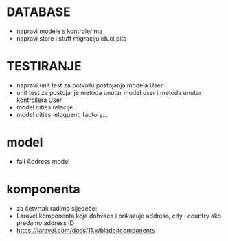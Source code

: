 # DATABASE
- napravi modele s kontrolerima
- napravi store i stuff migraciju iduci pita

# TESTIRANJE
- napravi unit test za potvrdu postojanja modela User
- unit test za postojanje metoda unutar model user i metoda unutar kontrollera User
-  model cities relacije 
- model cities, eloquent, factory...

# model
- fali Address model

# komponenta
- za četvrtak radimo sljedeće:
- Laravel komponenta koja dohvaća i prikazuje address, city i country ako predamo address ID
- https://laravel.com/docs/11.x/blade#components